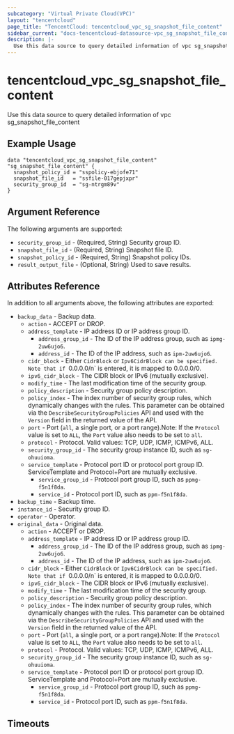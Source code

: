 ```yaml
---
subcategory: "Virtual Private Cloud(VPC)"
layout: "tencentcloud"
page_title: "TencentCloud: tencentcloud_vpc_sg_snapshot_file_content"
sidebar_current: "docs-tencentcloud-datasource-vpc_sg_snapshot_file_content"
description: |-
  Use this data source to query detailed information of vpc sg_snapshot_file_content
---
```


# tencentcloud_vpc_sg_snapshot_file_content

Use this data source to query detailed information of vpc sg_snapshot_file_content

## Example Usage

```hcl
data "tencentcloud_vpc_sg_snapshot_file_content" "sg_snapshot_file_content" {
  snapshot_policy_id = "sspolicy-ebjofe71"
  snapshot_file_id   = "ssfile-017gepjxpr"
  security_group_id  = "sg-ntrgm89v"
}
```

## Argument Reference

The following arguments are supported:

* `security_group_id` - (Required, String) Security group ID.
* `snapshot_file_id` - (Required, String) Snapshot file ID.
* `snapshot_policy_id` - (Required, String) Snapshot policy IDs.
* `result_output_file` - (Optional, String) Used to save results.

## Attributes Reference

In addition to all arguments above, the following attributes are exported:

* `backup_data` - Backup data.
  * `action` - ACCEPT or DROP.
  * `address_template` - IP address ID or IP address group ID.
    * `address_group_id` - The ID of the IP address group, such as `ipmg-2uw6ujo6`.
    * `address_id` - The ID of the IP address, such as `ipm-2uw6ujo6`.
  * `cidr_block` - Either `CidrBlock` or `Ipv6CidrBlock can be specified. Note that if `0.0.0.0/n` is entered, it is mapped to 0.0.0.0/0.
  * `ipv6_cidr_block` - The CIDR block or IPv6 (mutually exclusive).
  * `modify_time` - The last modification time of the security group.
  * `policy_description` - Security group policy description.
  * `policy_index` - The index number of security group rules, which dynamically changes with the rules. This parameter can be obtained via the `DescribeSecurityGroupPolicies` API and used with the `Version` field in the returned value of the API.
  * `port` - Port (`all`, a single port, or a port range).Note: If the `Protocol` value is set to `ALL`, the `Port` value also needs to be set to `all`.
  * `protocol` - Protocol. Valid values: TCP, UDP, ICMP, ICMPv6, ALL.
  * `security_group_id` - The security group instance ID, such as `sg-ohuuioma`.
  * `service_template` - Protocol port ID or protocol port group ID. ServiceTemplate and Protocol+Port are mutually exclusive.
    * `service_group_id` - Protocol port group ID, such as `ppmg-f5n1f8da`.
    * `service_id` - Protocol port ID, such as `ppm-f5n1f8da`.
* `backup_time` - Backup time.
* `instance_id` - Security group ID.
* `operator` - Operator.
* `original_data` - Original data.
  * `action` - ACCEPT or DROP.
  * `address_template` - IP address ID or IP address group ID.
    * `address_group_id` - The ID of the IP address group, such as `ipmg-2uw6ujo6`.
    * `address_id` - The ID of the IP address, such as `ipm-2uw6ujo6`.
  * `cidr_block` - Either `CidrBlock` or `Ipv6CidrBlock can be specified. Note that if `0.0.0.0/n` is entered, it is mapped to 0.0.0.0/0.
  * `ipv6_cidr_block` - The CIDR block or IPv6 (mutually exclusive).
  * `modify_time` - The last modification time of the security group.
  * `policy_description` - Security group policy description.
  * `policy_index` - The index number of security group rules, which dynamically changes with the rules. This parameter can be obtained via the `DescribeSecurityGroupPolicies` API and used with the `Version` field in the returned value of the API.
  * `port` - Port (`all`, a single port, or a port range).Note: If the `Protocol` value is set to `ALL`, the `Port` value also needs to be set to `all`.
  * `protocol` - Protocol. Valid values: TCP, UDP, ICMP, ICMPv6, ALL.
  * `security_group_id` - The security group instance ID, such as `sg-ohuuioma`.
  * `service_template` - Protocol port ID or protocol port group ID. ServiceTemplate and Protocol+Port are mutually exclusive.
    * `service_group_id` - Protocol port group ID, such as `ppmg-f5n1f8da`.
    * `service_id` - Protocol port ID, such as `ppm-f5n1f8da`.


## Timeouts

<no value>


